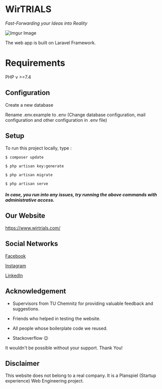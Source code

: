
# WirTRIALS

  

*Fast-Forwarding your Ideas into Reality*

  

![Imgur Image](https://i.imgur.com/bHaZtsg.jpg)


The web app is built on Laravel Framework.

 

# Requirements

  

  

PHP v >=7.4

  

  

## Configuration

  

  

Create a new database

  

  

Rename .env.example to .env (Change database configuration, mail configuration and other configuration in .env file)

  

  

## Setup

  

To run this project locally, type :
```
$ composer update

$ php artisan key:generate

$ php artisan migrate

$ php artisan serve

```

  

  

##### In case, you run into any issues, try running the above commands with administrative access.

  

  

## Our Website

  

  

https://www.wirtrials.com/

  

  

## Social Networks

  

[Facebook](https://www.facebook.com/Wirtrials2020-111172150801612)

  

[Instagram](https://www.instagram.com/wirtrials2020/)

  

[LinkedIn](https://www.linkedin.com/company/wirtrials)

  
## Acknowledgement

- Supervisors from TU Chemnitz for providing valuable feedback and suggestions.
- Friends who helped in testing the website.
- All people whose boilerplate code we reused.

- Stackoverflow :wink:
  
It wouldn't be possible without your support. Thank You! 

## Disclaimer

This website does not belong to a real company. It is a Planspiel (Startup experience) Web Engineering project.